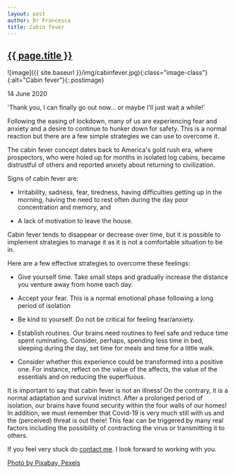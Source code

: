 ```yaml
---
layout: post
author: Dr Francesca
title: Cabin fever
---
```


 <h2 class="postheader"><a href="{{ site.baseurl }}{{ page.url }}">{{ page.title }}</a></h2>


![image]({{ site.baseurl }}/img/cabinfever.jpg){:class="image-class"}{:alt="Cabin fever"}{:.postimage}

<p class="blogdate">14 June 2020</p>

'Thank you, I can finally go out now… or maybe I'll just wait a while!'

Following the easing of lockdown, many of us are experiencing fear and anxiety and a desire to continue to hunker down for safety. This is a normal reaction but there are a few simple strategies we can use to overcome it.

The cabin fever concept dates back to America's gold rush era, where prospectors, who were holed up for months in isolated log cabins, became distrustful of others and reported anxiety about returning to civilization.  

Signs of cabin fever are:

- Irritability, sadness, fear, tiredness, having difficulties getting up in the morning, having the need to rest often during the day poor concentration and memory, and

- A lack of motivation to leave the house.  

Cabin fever tends to disappear or decrease over time, but it is possible to implement strategies to manage it as it is not a comfortable situation to be in.

Here are a few effective strategies to overcome these feelings:
- Give yourself time. Take small steps and gradually increase the distance you venture away from home each day.

- Accept your fear. This is a normal emotional phase following a long period of isolation

- Be kind to yourself. Do not be critical for feeling fear/anxiety.

- Establish routines. Our brains need routines to feel safe and reduce time spent ruminating. Consider, perhaps, spending less time in bed, sleeping during the day, set time for meals and time for a little walk.

- Consider whether this experience could be transformed into a positive one. For instance, reflect on the value of the affects, the value of the essentials and on reducing the superfluous.

It is important to say that cabin fever is not an illness! On the contrary, it is a normal adaptation and survival instinct. After a prolonged period of isolation, our brains have found security within the four walls of our homes! In addition, we must remember that Covid-19 is very much still with us and the (perceived) threat is out there! This fear can be triggered by many real factors including the possibility of contracting the virus or transmitting it to others.

If you feel very stuck do <a href="https://drfrancesca.co.uk/contact">contact me</a>. I look forward to working with you.



<a href="https://www.pexels.com/photo/autumn-autumn-leaves-beautiful-color-206648/">Photo by Pixabay, Pexels</a>



<br>
<div class="sharethis-inline-share-buttons"></div>
<br>
